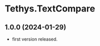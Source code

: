 <!-- 
SPDX-FileCopyrightText: (c) 2020-2024 T. Graf
SPDX-License-Identifier: Apache-2.0
-->

# Tethys.TextCompare

## 1.0.0 (2024-01-29)

* first version released.
